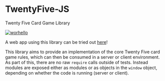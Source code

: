 # TwentyFive-JS

Twenty Five Card Game Library

[![worhello](https://circleci.com/gh/worhello/twentyfive-js.svg?style=svg)](https://app.circleci.com/pipelines/github/worhello/twentyfive-js)

A web app using this library can be tried out [here](https://worhello.github.io/TwentyFiveWeb/)!

This library aims to provide an implementation of the core Twenty Five card game rules, which can then be consumed in a server or client environment. As part of this, there are no raw `require` calls outside of tests. Instead modules are exposed either as modules or as objects in the `window` object, depending on whether the code is running (server or client).
